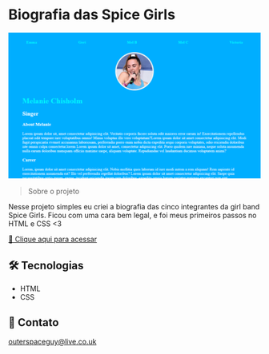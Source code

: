 # Biografia das Spice Girls

![preview](./.github/preview.png)

> Sobre o projeto

Nesse projeto simples eu criei a biografia das cinco integrantes da girl band Spice Girls. Ficou com uma cara bem legal, e foi meus primeiros passos no HTML e CSS <3

[🔗 Clique aqui para acessar](https://filipesantos07.github.io/spice-girls/mel-c.html)

## 🛠️ Tecnologias

- HTML
- CSS

## 💛 Contato

outerspaceguy@live.co.uk